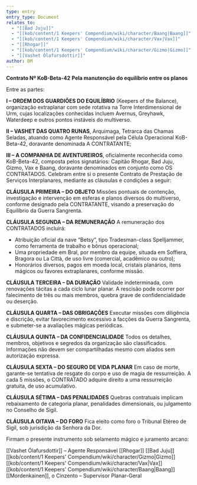 ```yaml
---
type: entry
entry_type: Document
relates_to:
  - "[[Bad Juju]]"
  - "[[kob/content/1 Keepers' Compendium/wiki/character/Baang|Baang]]"
  - "[[kob/content/1 Keepers' Compendium/wiki/character/Vax|Vax]]"
  - "[[Rhogar]]"
  - "[[kob/content/1 Keepers' Compendium/wiki/character/Gizmo|Gizmo]]"
  - "[[Vashet Ólafursdottir]]"
author: DM
---
```

**Contrato Nº KoB-Beta-42**
**Pela manutenção do equilíbrio entre os planos**

Entre as partes:

**I – ORDEM DOS GUARDIÕES DO EQUILÍBRIO** (Keepers of the Balance),
organização extraplanar com sede rotativa na Torre Interdimensional de Urm,
cujas localizações conhecidas incluem Avernus, Greyhawk, Waterdeep e outros
pontos instáveis do multiverso.

**II – VASHET DAS QUATRO RUNAS**, Arquimaga, Tetrarca das Chamas Seladas,
atuando como Agente Responsável pela Célula Operacional KoB-Beta-42,
doravante denominada A CONTRATANTE;

**III – A COMPANHIA DE AVENTUREIROS**, oficialmente reconhecida como
KoB-Beta-42, composta pelos signatários: Capitão Rhogar, Bad Juju, Gizmo, Vax
e Baang, doravante denominados em conjunto como OS CONTRATADOS.
Celebram entre si o presente Contrato de Prestação de Serviços Interplanares,
mediante as cláusulas e condições a seguir:

**CLÁUSULA PRIMEIRA – DO OBJETO**
Missões pontuais de contenção, investigação e intervenção em esferas e planos
diversos do multiverso, conforme designado pela CONTRATANTE, visando a
preservação do Equilíbrio da Guerra Sangrenta.

**CLÁUSULA SEGUNDA – DA REMUNERAÇÃO**
A remuneração dos CONTRATADOS incluirá:
- Atribuição oficial da nave “Betsy”, tipo Tradesman-class Spelljammer, como
ferramenta de trabalho e bônus operacional;
- Uma propriedade em Bral, por membro da equipe, situada em Soffiera, Bragora
ou La Città, de uso livre (comercial, acadêmico ou outro);
- Honorários diversos, pagos em moeda local, cristais planários, itens mágicos ou
favores extraplanares, conforme missão.

**CLÁUSULA TERCEIRA – DA DURAÇÃO**
Validade indeterminada, com renovações tácitas a cada ciclo lunar planar. A
rescisão pode ocorrer por falecimento de três ou mais membros, quebra grave de
confidencialidade ou deserção.

**CLÁUSULA QUARTA – DAS OBRIGAÇÕES**
Executar missões com diligência e discrição, evitar favorecimento excessivo a
facções da Guerra Sangrenta, e submeter-se a avaliações mágicas periódicas.

**CLÁUSULA QUINTA – DA CONFIDENCIALIDADE**
Todos os detalhes, membros, objetivos e segredos da organização são
classificados. Informações não devem ser compartilhadas mesmo com aliados sem
autorização expressa.

**CLÁUSULA SEXTA – DO SEGURO DE VIDA PLANAR**
Em caso de morte, garante-se tentativa de resgate do corpo e uso de magia de
ressurreição. A cada 5 missões, o CONTRATADO adquire direito a uma
ressurreição gratuita, de uso acumulativo.

**CLÁUSULA SÉTIMA – DAS PENALIDADES**
Quebras contratuais implicam rebaixamento de categoria planar, penalidades
dimensionais, ou julgamento no Conselho de Sigil.

**CLÁUSULA OITAVA – DO FORO**
Fica eleito como foro o Tribunal Etéreo de Sigil, sob jurisdição da Senhora da Dor.


Firmam o presente instrumento sob selamento mágico e juramento arcano:

[[Vashet Ólafursdottir]] – Agente Responsável
[[Rhogar]]
[[Bad Juju]]
[[kob/content/1 Keepers' Compendium/wiki/character/Gizmo|Gizmo]]
[[kob/content/1 Keepers' Compendium/wiki/character/Vax|Vax]]
[[kob/content/1 Keepers' Compendium/wiki/character/Baang|Baang]]
[[Mordenkainen]], o Cinzento – Supervisor Planar-Geral